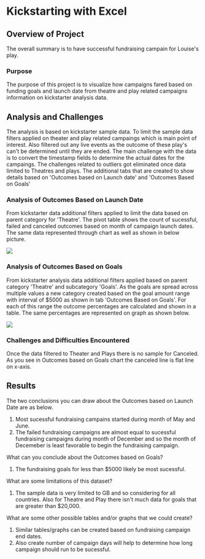 # Kickstarting with Excel

## Overview of Project

The overall summary is to have successful fundraising campain for Louise's play.

### Purpose

The purpose of this project is to visualize how campaigns fared based on funding goals and launch date from theatre and play related campaigns information on kickstarter analysis data.

## Analysis and Challenges

The analysis is based on kickstarter sample data. To limit the sample data filters applied on theater and play related  campaings which is main point of interest. Also filtered out any live events as the outcome of these play's can't be determined until they are ended. The main challenge with the data is to convert the timestamp fields to determine the actual dates for the campaings. The challenges related to outliers got eliminated once data limited to Theatres and plays. The additional tabs that are created to show details based on 'Outcomes based on Launch date' and 'Outcomes Based on Goals'

### Analysis of Outcomes Based on Launch Date

From kickstarter data additional filters applied to limit the data based on parent category  for 'Theatre'.  The pivot table shows the count of sucessful, failed and canceled outcomes based on month of campaign launch dates. The same data represented through chart as well as shown in below picture.

![](image/Written_Report_Template/1629624780645.png)

### Analysis of Outcomes Based on Goals

From kickstarter analysis data additional filters applied based on parent category 'Theatre' and subcategory 'Goals'. As the goals are spread across multiple values a new category created based on the goal amount range with interval of $5000 as shown in tab 'Outcomes Based on Goals'. For each of this range the outcome percentages are calculated and shown in a table. The same percentages are represented on graph as shown below.

![](image/Written_Report_Template/1629625188246.png)

### Challenges and Difficulties Encountered

Once the data filtered to Theater and Plays there is no sample for Canceled. As you see in Outcomes based on Goals chart the canceled line is flat line on x-axis. 

## Results

The two conclusions you can draw about the Outcomes based on Launch Date are as below.

1. Most sucessful fundraising campains started during month of May and June.
2. The failed fundraising campaigns are almost equal to sucessful fundraising campaigns during month of December and so the month of Decemeber is least favorable to begin the fundraising campaign.

What can you conclude about the Outcomes based on Goals?

1. The fundraising goals for less than $5000 likely be most sucessful.

What are some limitations of this dataset?

1. The sample data is very limited to GB and so considering for all countries. Also for Theatre and Play there isn't much data for goals that are greater than $20,000.

What are some other possible tables and/or graphs that we could create?

1. Similar tables/graphs can be created based on fundraising campaign end dates.
2. Also create number of campaign days will help to determine how long campaign should run to be sucessful.
